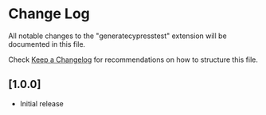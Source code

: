 # Change Log

All notable changes to the "generatecypresstest" extension will be documented in this file.

Check [Keep a Changelog](http://keepachangelog.com/) for recommendations on how to structure this file.

## [1.0.0]

- Initial release